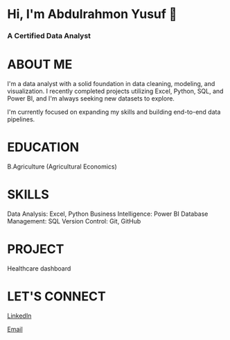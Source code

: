 # Hi, I'm Abdulrahmon Yusuf 👋
### A Certified Data Analyst

# ABOUT ME
I'm a data analyst with a solid foundation in data cleaning, modeling, and visualization. I recently completed projects utilizing Excel, Python, SQL, and Power BI, and I'm always seeking new datasets to explore.

I'm currently focused on expanding my skills and building end-to-end data pipelines.

# EDUCATION
B.Agriculture (Agricultural Economics)

# SKILLS
Data Analysis: Excel, Python
Business Intelligence: Power BI
Database Management: SQL
Version Control: Git, GitHub

# PROJECT
Healthcare dashboard

# LET'S CONNECT
[LinkedIn](https://www.linkedin.com/in/abdulrahmon-yusuf)

[Email](mailto:adedoyinyusuf997@gmail.com)
